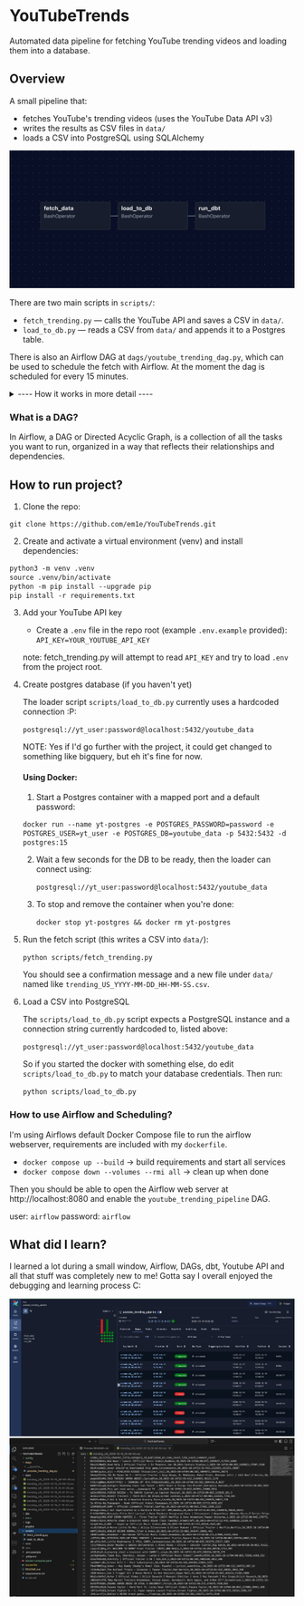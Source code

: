 # YouTubeTrends
Automated data pipeline for fetching YouTube trending videos and loading them into a database.

## Overview

A small pipeline that:

- fetches YouTube's trending videos (uses the YouTube Data API v3)
- writes the results as CSV files in `data/`
- loads a CSV into PostgreSQL using SQLAlchemy

![dag_graph](/assets/airflow_dag_graph.png)

There are two main scripts in `scripts/`:

- `fetch_trending.py` — calls the YouTube API and saves a CSV in `data/`.
- `load_to_db.py` — reads a CSV from `data/` and appends it to a Postgres table.

There is also an Airflow DAG at `dags/youtube_trending_dag.py`, which can be used to schedule the fetch with Airflow. At the moment the dag is scheduled for every 15 minutes.

<details>
<summary> ---- How it works in more detail ----</summary>

- `scripts/fetch_trending.py` uses the Google API client `googleapiclient.discovery.build` to call the `videos.list` endpoint with `chart=mostPopular` and `regionCode=US`.
- The script extracts selected fields from the response (video id, title, channel, category id, publication time, and basic stats), converts them to a Pandas DataFrame, and writes a timestamped CSV to `data/`.
- `scripts/load_to_db.py` uses `pandas.read_csv` and `sqlalchemy.create_engine` to append CSV rows to a `trending_videos` table in PostgreSQL.
- `dags/youtube_trending_dag.py` is an Airflow DAG that is used to schedule the fetch and downstream tasks.

</details>

### What is a DAG?
In Airflow, a DAG or Directed Acyclic Graph, is a collection of all the tasks you want to run, organized in a way that reflects their relationships and dependencies.

## How to run project?

1) Clone the repo:

```
git clone https://github.com/em1e/YouTubeTrends.git
```

2) Create and activate a virtual environment (venv) and install dependencies:

```
python3 -m venv .venv
source .venv/bin/activate
python -m pip install --upgrade pip
pip install -r requirements.txt
```

3) Add your YouTube API key

	- Create a `.env` file in the repo root (example `.env.example` provided):
		`API_KEY=YOUR_YOUTUBE_API_KEY`

	note: fetch_trending.py will attempt to read `API_KEY` and try to load `.env` from the project root.

4) Create postgres database (if you haven't yet)

	The loader script `scripts/load_to_db.py` currently uses a hardcoded connection :P:

	`postgresql://yt_user:password@localhost:5432/youtube_data`

	NOTE: Yes if I'd go further with the project, it could get changed to something like bigquery, but eh it's fine for now.

	#### Using Docker:

	  1. Start a Postgres container with a mapped port and a default password:

	```
	docker run --name yt-postgres -e POSTGRES_PASSWORD=password -e POSTGRES_USER=yt_user -e POSTGRES_DB=youtube_data -p 5432:5432 -d postgres:15
	```

	  2. Wait a few seconds for the DB to be ready, then the loader can connect using:

			`postgresql://yt_user:password@localhost:5432/youtube_data`

	  3. To stop and remove the container when you're done:

			`docker stop yt-postgres && docker rm yt-postgres`


5) Run the fetch script (this writes a CSV into `data/`):

	`python scripts/fetch_trending.py`

	You should see a confirmation message and a new file under `data/` named like `trending_US_YYYY-MM-DD_HH-MM-SS.csv`.

6) Load a CSV into PostgreSQL

	The `scripts/load_to_db.py` script expects a PostgreSQL instance and a connection string currently hardcoded to, listed above:

	`postgresql://yt_user:password@localhost:5432/youtube_data`

	So if you started the docker with something else, do edit `scripts/load_to_db.py` to match your database credentials. Then run:

	`python scripts/load_to_db.py`

### How to use Airflow and Scheduling?

I'm using Airflows default Docker Compose file to run the airflow webserver, requirements are included with my `dockerfile`.

- `docker compose up --build` -> build requirements and start all services
- `docker compose down --volumes --rmi all` -> clean up when done

Then you should be able to open the Airflow web server at http://localhost:8080 and enable the `youtube_trending_pipeline` DAG.

user: `airflow`
password: `airflow`

## What did I learn?
I learned a lot during a small window, Airflow, DAGs, dbt, Youtube API and all that stuff was completely new to me! Gotta say I overall enjoyed the debugging and learning process C:

![airflow_dashboard](assets/airflow_dag_runs.png)
![output](assets/output_files.png)
